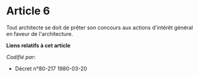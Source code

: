 # Article 6

Tout architecte se doit de prêter son concours aux actions d'intérêt général en faveur de l'architecture.

**Liens relatifs à cet article**

_Codifié par_:

  - Décret n°80-217 1980-03-20
